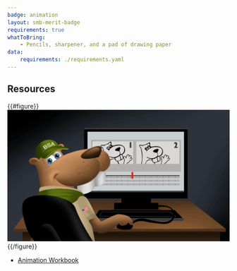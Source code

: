 ```yaml
---
badge: animation
layout: smb-merit-badge
requirements: true
whatToBring:
    - Pencils, sharpener, and a pad of drawing paper
data:
    requirements: ./requirements.yaml
---
```


## Resources

{{#figure}}<img src="animation-bucky.gif" class="W(100%)" />{{/figure}}
* [Animation Workbook](animation-workbook.pdf)
